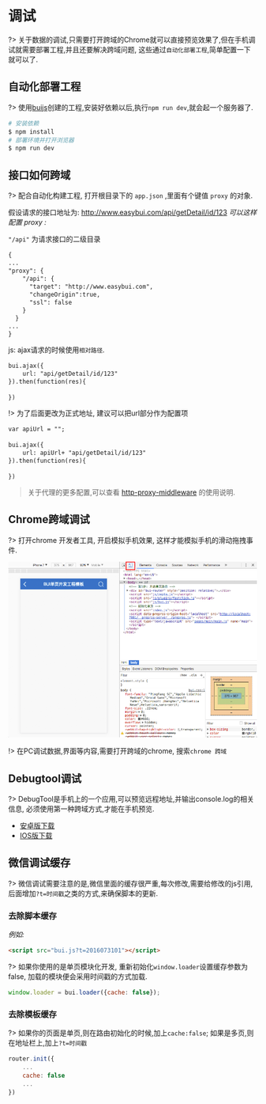 # 调试

?> 关于数据的调试,只需要打开跨域的Chrome就可以直接预览效果了,但在手机调试就需要部署工程,并且还要解决跨域问题, 这些通过`自动化部署工程`,简单配置一下就可以了.

## 自动化部署工程

?> 使用[buijs](tools/buijs.md)创建的工程,安装好依赖以后,执行`npm run dev`,就会起一个服务器了.

```bash
# 安装依赖
$ npm install
# 部署环境并打开浏览器
$ npm run dev
```

## 接口如何跨域

?> 配合自动化构建工程, 打开根目录下的 `app.json` ,里面有个键值 `proxy` 的对象. 

假设请求的接口地址为: http://www.easybui.com/api/getDetail/id/123 
*可以这样配置 proxy :*

`"/api"` 为请求接口的二级目录

```
{
...
"proxy": {
    "/api": {
      "target": "http://www.easybui.com",  
      "changeOrigin":true,
      "ssl": false  
    }
  }
...
}
```

js: ajax请求的时候使用`相对路径`.

```
bui.ajax({
    url: "api/getDetail/id/123"
}).then(function(res){
    
})
```

!> 为了后面更改为正式地址, 建议可以把url部分作为配置项
```
var apiUrl = "";

bui.ajax({
    url: apiUrl+ "api/getDetail/id/123"
}).then(function(res){
    
})
```
> 关于代理的更多配置,可以查看 [http-proxy-middleware](https://www.npmjs.com/package/http-proxy-middleware) 的使用说明.

## Chrome跨域调试

?> 打开chrome 开发者工具, 开启模拟手机效果, 这样才能模拟手机的滑动拖拽事件. 

![chrome 预览图](../static/images/chrome.png)

!> 在PC调试数据,界面等内容,需要打开跨域的chrome, 搜索`chrome 跨域`

## Debugtool调试

?> DebugTool是手机上的一个应用,可以预览远程地址,并输出console.log的相关信息, 必须使用第一种跨域方式,才能在手机预览.

* [安卓版下载](http://www.easybui.com/downloads/source/debugtool/DebugTool-v3.4.0.apk)
* [IOS版下载](http://www.easybui.com/downloads/source/debugtool/DebugTool-v1.0.ipa)


## 微信调试缓存

?> 微信调试需要注意的是,微信里面的缓存很严重,每次修改,需要给修改的js引用,后面增加`?t=时间戳`之类的方式,来确保脚本的更新.

### 去除脚本缓存

*例如:*
```html
<script src="bui.js?t=2016073101"></script>
```
?> 如果你使用的是单页模块化开发, 重新初始化`window.loader`设置缓存参数为false, 加载的模块便会采用时间戳的方式加载.

```js
window.loader = bui.loader({cache: false});
```

### 去除模板缓存
?> 如果你的页面是单页,则在路由初始化的时候,加上`cache:false`; 如果是多页,则在地址栏上,加上`?t=时间戳`

```js
router.init({
    ...
    cache: false
    ...
})
```

